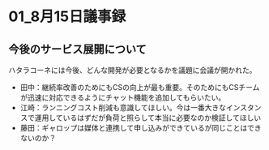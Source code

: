 # 01_8月15日議事録

## 今後のサービス展開について
ハタラコーネには今後、どんな開発が必要となるかを議題に会議が開かれた。

- 田中：継続率改善のためにもCSの向上が最も重要。そのためにもCSチームが迅速に対応できるようにチャット機能を追加してもらいたい。
- 江崎：ランニングコスト削減も意識してほしい。今は一番大きなインスタンスで運用しているはずだが負荷と照らして本当に必要なのか検証してほしい
- 藤田：ギャロップは媒体と連携して申し込みができているが同じことはできないのか？